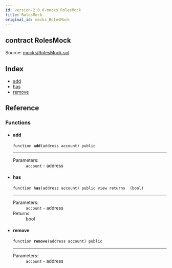 ```yaml
---
id: version-2.0.0-mocks_RolesMock
title: RolesMock
original_id: mocks_RolesMock
---
```


<div class="contract-doc"><div class="contract"><h2 class="contract-header"><span class="contract-kind">contract</span> RolesMock</h2><div class="source">Source: <a href="https://github.com/OpenZeppelin/zeppelin-solidity/blob/v2.0.0/contracts/mocks/RolesMock.sol" target="_blank">mocks/RolesMock.sol</a></div></div><div class="index"><h2>Index</h2><ul><li><a href="mocks_RolesMock.html#add">add</a></li><li><a href="mocks_RolesMock.html#has">has</a></li><li><a href="mocks_RolesMock.html#remove">remove</a></li></ul></div><div class="reference"><h2>Reference</h2><div class="functions"><h3>Functions</h3><ul><li><div class="item function"><span id="add" class="anchor-marker"></span><h4 class="name">add</h4><div class="body"><code class="signature">function <strong>add</strong><span>(address account) </span><span>public </span></code><hr/><dl><dt><span class="label-parameters">Parameters:</span></dt><dd><div><code>account</code> - address</div></dd></dl></div></div></li><li><div class="item function"><span id="has" class="anchor-marker"></span><h4 class="name">has</h4><div class="body"><code class="signature">function <strong>has</strong><span>(address account) </span><span>public </span><span>view </span><span>returns  (bool) </span></code><hr/><dl><dt><span class="label-parameters">Parameters:</span></dt><dd><div><code>account</code> - address</div></dd><dt><span class="label-return">Returns:</span></dt><dd>bool</dd></dl></div></div></li><li><div class="item function"><span id="remove" class="anchor-marker"></span><h4 class="name">remove</h4><div class="body"><code class="signature">function <strong>remove</strong><span>(address account) </span><span>public </span></code><hr/><dl><dt><span class="label-parameters">Parameters:</span></dt><dd><div><code>account</code> - address</div></dd></dl></div></div></li></ul></div></div></div>
